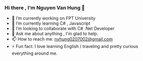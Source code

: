 ###  Hi there , I'm Nguyen Van Hung 👋


- 🔭 I’m currently working on FPT University
- 🌱 I’m currently learning C# , Javascript
- 👯 I’m looking to collaborate with C# .Net Developer
- 💬 Ask me about anything , I'm glad to help.
- 📫 How to reach me: nvhung0207002@gmail.com
- ⚡ Fun fact: I love learning English / traveling and pretty curious everything around me.


